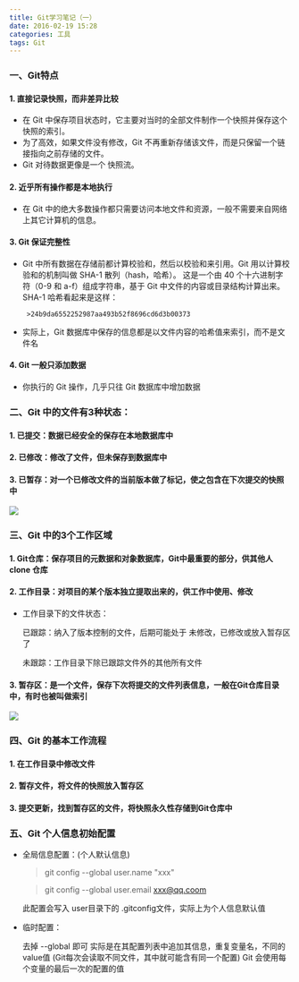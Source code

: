 ```yaml
---
title: Git学习笔记（一）
date: 2016-02-19 15:28
categories: 工具
tags: Git
---
```

### 一、Git特点
#### 1. 直接记录快照，而非差异比较
* 在 Git 中保存项目状态时，它主要对当时的全部文件制作一个快照并保存这个快照的索引。
* 为了高效，如果文件没有修改，Git 不再重新存储该文件，而是只保留一个链接指向之前存储的文件。
* Git 对待数据更像是一个 快照流。
#### 2. 近乎所有操作都是本地执行
* 在 Git 中的绝大多数操作都只需要访问本地文件和资源，一般不需要来自网络上其它计算机的信息。
#### 3. Git 保证完整性
* Git 中所有数据在存储前都计算校验和，然后以校验和来引用。Git 用以计算校验和的机制叫做 SHA-1 散列（hash，哈希）。 
这是一个由 40 个十六进制字符（0-9 和 a-f）组成字符串，基于 Git 中文件的内容或目录结构计算出来。 
SHA-1 哈希看起来是这样：  

       >24b9da6552252987aa493b52f8696cd6d3b00373

* 实际上，Git 数据库中保存的信息都是以文件内容的哈希值来索引，而不是文件名
#### 4. Git 一般只添加数据
* 你执行的 Git 操作，几乎只往 Git 数据库中增加数据

### 二、Git 中的文件有3种状态：
#### 1. 已提交：数据已经安全的保存在本地数据库中
#### 2. 已修改：修改了文件，但未保存到数据库中
#### 3. 已暂存：对一个已修改文件的当前版本做了标记，使之包含在下次提交的快照中
![](http://7xr1vo.com1.z0.glb.clouddn.com/%E6%96%87%E4%BB%B6%E7%9A%84%E7%8A%B6%E6%80%81%E5%8F%98%E5%8C%96%E5%91%A8%E6%9C%9F.png) 

### 三、Git 中的3个工作区域
#### 1. Git仓库：保存项目的元数据和对象数据库，Git中最重要的部分，供其他人clone 仓库
#### 2. 工作目录：对项目的某个版本独立提取出来的，供工作中使用、修改
* 工作目录下的文件状态：

    已跟踪：纳入了版本控制的文件，后期可能处于 未修改，已修改或放入暂存区了

    未跟踪：工作目录下除已跟踪文件外的其他所有文件
#### 3. 暂存区：是一个文件，保存下次将提交的文件列表信息，一般在Git仓库目录中，有时也被叫做索引
![](http://7xr1vo.com1.z0.glb.clouddn.com/git3%E7%A7%8D%E5%B7%A5%E4%BD%9C%E5%8C%BA%E5%9F%9F.png) 


### 四、Git 的基本工作流程
#### 1. 在工作目录中修改文件
#### 2. 暂存文件，将文件的快照放入暂存区
#### 3. 提交更新，找到暂存区的文件，将快照永久性存储到Git仓库中

### 五、Git 个人信息初始配置
* 全局信息配置：(个人默认信息)
    >git config --global user.name "xxx"
	
	>git config --global user.email   xxx@qq.coom

    此配置会写入 user目录下的 .gitconfig文件，实际上为个人信息默认值
* 临时配置：

    去掉 --global 即可
    实际是在其配置列表中追加其信息，重复变量名，不同的value值
    (Git每次会读取不同文件，其中就可能含有同一个配置)
    Git 会使用每个变量的最后一次的配置的值